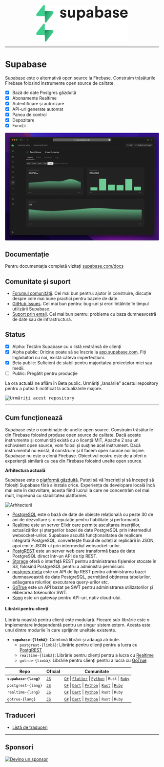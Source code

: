 <p align="center">
<img width="300" src="https://raw.githubusercontent.com/supabase/supabase/master/packages/common/assets/images/supabase-logo-wordmark--light.svg#gh-light-mode-only">
<img width="300" src="https://raw.githubusercontent.com/supabase/supabase/master/packages/common/assets/images/supabase-logo-wordmark--dark.svg#gh-dark-mode-only">
</p>

---

# Supabase

[Supabase](https://supabase.com) este o alternativă open source la Firebase. Construim trăsăturile Firebase folosind instrumente open source de calitate.

- [x] Bază de date Postgres găzduită
- [x] Abonamente Realtime
- [x] Autentificare și autorizare
- [x] API-uri generate automat
- [x] Panou de control
- [x] Depozitare
- [x] Funcții

![Supabase Dashboard](https://raw.githubusercontent.com/supabase/supabase/master/apps/www/public/images/github/supabase-dashboard.png)

## Documentație

Pentru documentația completă vizitați [supabase.com/docs](https://supabase.com/docs)

## Comunitate și suport

- [Forumul comunității](https://github.com/supabase/supabase/discussions). Cel mai bun pentru: ajutor în construire, discuție despre cele mai bune practici pentru bazele de date.
- [GitHub Issues](https://github.com/supabase/supabase/issues). Cel mai bun pentru: bug-uri și erori întâlnite în timpul utilizării Supabase.
- [Suport prin email](https://supabase.com/docs/support#business-support). Cel mai bun pentru: probleme cu baza dumneavostră de date sau de infrastructură.

## Status

- [x] Alpha: Testăm Supabase cu o listă restrânsă de clienți
- [x] Alpha public: Oricine poate să se înscrie la [app.supabase.com](https://app.supabase.com). Fiți îngăduitori cu noi, există câteva imperfecțiuni.
- [x] Beta public: Suficient de stabil pentru majoritatea proiectelor mici sau medii.
- [ ] Public: Pregătit pentru producție

La ora actuală ne aflăm în Beta public. Urmăriți „lansările” acestui repository pentru a putea fi notificat la actualizările majore.

<kbd><img src="https://raw.githubusercontent.com/supabase/supabase/d5f7f413ab356dc1a92075cb3cee4e40a957d5b1/web/static/watch-repo.gif" alt="Urmăriți acest repository"/></kbd>

---

## Cum funcționează

Supabase este o combinație de unelte open source. Construim trăsăturile din Firebase folosind produse open source de calitate. Dacă aceste instrumente și comunități există cu o licență MIT, Apache 2 sau un echivalent open source, vom folosi și susține acel instrument. Dacă instrumentul nu există, îl construim și îl facem open source noi înșine. Supabase nu este o clonă Firebase. Obiectivul nostru este de a oferi o experiență similară cu cea din Firebase folosind unelte open source.

**Arhitectura actuală**

Supabase este o [platformă găzduită](https://app.supabase.com). Puteți să vă înscrieți și să începeți să folosiți Supabase fără a instala orice. Experiența de developare locală încă mai este în dezvoltare, acesta fiind lucrul la care ne concentrăm cel mai mult, împreună cu stabilitatea platformei.

![Arhitectură](https://user-images.githubusercontent.com/70828596/187547862-ffa9d058-0c3a-4851-a3e7-92ccfca4b596.png)

- [PostgreSQL](https://www.postgresql.org/) este o bază de date de obiecte relațională cu peste 30 de ani de dezvoltare și o reputație pentru fiabilitate și performanță.
- [Realtime](https://github.com/supabase/realtime) este un server Elixir care permite ascultarea inserțiilor, actualizărilor și ștergerilor bazei de date PostgreSQL prin intermediul websocket-urilor. Supabase ascultă funcționalitatea de replicare integrată PostgreSQL, convertește fluxul de octeți al replicării în JSON, apoi emite JSON-ul prin intermediul websocket-urilor.
- [PostgREST](http://postgrest.org/) este un server web care transformă baza de date PostgreSQL direct într-un API de tip REST.
- [Storage](https://github.com/supabase/storage-api) oferă o interfață REST pentru administrarea fișierelor stocate în S3, folosind PostgreSQL pentru a administra permisiuni.
- [postgres-meta](https://github.com/supabase/postgres-meta) este un API de tip REST pentru administrarea bazei dumneavoastră de date PostgreSQL, permițând obținerea tabelurilor, adăugarea rolurilor, executarea query-urilor etc.
- [GoTrue](https://github.com/netlify/gotrue) este un API bazat pe SWT pentru administrarea utilizatorilor și eliberarea tokenurilor SWT.
- [Kong](https://github.com/Kong/kong) este un gateway pentru API-uri, nativ cloud-ului.

#### Librării pentru clienți

Librăria noastră pentru clienți este modulară. Fiecare sub-librărie este o implementare independentă pentru un singur sistem extern. Acesta este unul dintre modurile în care sprijinim uneltele existente.

- **`supabase-{limbă}`**: Combină librării și adaugă atribute.
  - `postgrest-{limbă}`: Librărie pentru clienți pentru a lucra cu [PostgREST](https://github.com/postgrest/postgrest)
  - `realtime-{limbă}`: Librărie pentru clienți pentru a lucra cu [Realtime](https://github.com/supabase/realtime)
  - `gotrue-{limbă}`: Librărie pentru clienți pentru a lucra cu [GoTrue](https://github.com/netlify/gotrue)

| Repo                  | Oficial                                          | Comunitate                                                                                                                                                                                                                                                                       |
| --------------------- | ------------------------------------------------ | -------------------------------------------------------------------------------------------------------------------------------------------------------------------------------------------------------------------------------------------------------------------------------- |
| **`supabase-{lang}`** | [`JS`](https://github.com/supabase/supabase-js)  | [`C#`](https://github.com/supabase/supabase-csharp) \| [`Flutter`](https://github.com/supabase/supabase-flutter) \| [`Python`](https://github.com/supabase/supabase-py) \| `Rust` \| [`Ruby`](https://github.com/supabase/supabase-rb)                                                 |
| `postgrest-{lang}`    | [`JS`](https://github.com/supabase/postgrest-js) | [`C#`](https://github.com/supabase/postgrest-csharp) \| [`Dart`](https://github.com/supabase/postgrest-dart) \| [`Python`](https://github.com/supabase/postgrest-py) \| [`Rust`](https://github.com/supabase/postgrest-rs) \| [`Ruby`](https://github.com/supabase/postgrest-rb) |
| `realtime-{lang}`     | [`JS`](https://github.com/supabase/realtime-js)  | [`C#`](https://github.com/supabase/realtime-csharp) \| [`Dart`](https://github.com/supabase/realtime-dart) \| [`Python`](https://github.com/supabase/realtime-py) \| `Rust` \| `Ruby`                                                                                            |
| `gotrue-{lang}`       | [`JS`](https://github.com/supabase/gotrue-js)    | [`C#`](https://github.com/supabase/gotrue-csharp) \| [`Dart`](https://github.com/supabase/gotrue-dart) \| [`Python`](https://github.com/supabase/gotrue-py) \| `Rust` \| `Ruby`                                                                                                  |

<!--- Remove this list if you're traslating to another language, it's hard to keep updated across multiple files-->
<!--- Keep only the link to the list of translation files-->

## Traduceri

- [Listă de traduceri](/i18n/languages.md) <!--- Keep only this -->

---

## Sponsori

[![Devino un sponsor](https://user-images.githubusercontent.com/10214025/90518111-e74bbb00-e198-11ea-8f88-c9e3c1aa4b5b.png)](https://github.com/sponsors/supabase)
